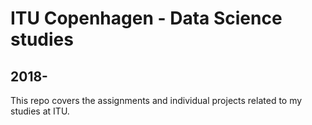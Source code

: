 # ITU Copenhagen - Data Science studies
## 2018-

This repo covers the assignments and individual projects related to my studies at ITU. 
